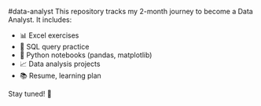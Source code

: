 #data-analyst
This repository tracks my 2-month journey to become a Data Analyst. It includes:

- 📊 Excel exercises
- 🧮 SQL query practice
- 🐍 Python notebooks (pandas, matplotlib)
- 📈 Data analysis projects
- 📚 Resume, learning plan

Stay tuned! 💪

